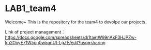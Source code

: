 # LAB1_team4
Welcome~
This is the repository for the team4 to devolpe our projects.


Link of project management：https://docs.google.com/spreadsheets/d/1taetW99nAxF3HJPZw-kh2OoyE71W5cn0w5qnUt-LgZE/edit?usp=sharing
